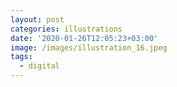 ```yaml
---
layout: post
categories: illustrations
date: '2020-01-26T12:05:23+03:00'
image: /images/illustration_16.jpeg
tags:
  - digital
---
```

